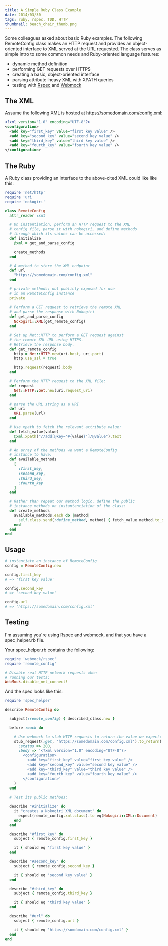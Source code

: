 ```yaml
---
title: A Simple Ruby Class Example
date: 2014/03/30
tags: ruby, rspec, TDD, HTTP
thumbnail: beach_chair_thumb.png
---
```


Some colleagues asked about basic Ruby examples. The following RemoteConfig class makes an HTTP request and provides an object-oriented interface to XML served at the URL requested. The class serves as simple intro to some common needs and Ruby-oriented language features:

* dynamic method definition
* performing GET requests over HTTPS
* creating a basic, object-oriented interface
* parsing attribute-heavy XML with XPATH queries
* testing with [Rspec](http://rspec.info/) and [Webmock](https://github.com/bblimke/webmock)

## The XML

Assume the following XML is hosted at https://somedomain.com/config.xml:

```xml
<?xml version="1.0" encoding="UTF-8"?>
<configuration>
  <add key="first_key" value="first key value" />
  <add key="second_key" value="second key value" />
  <add key="third_key" value="third key value" />
  <add key="fourth_key" value="fourth key value" />
</configuration>
```

## The Ruby

A Ruby class providing an interface to the above-cited XML could like like this:

```ruby
require 'net/http'
require 'uri'
require 'nokogiri'

class RemoteConfig
  attr_reader :xml

  # On instantiation, perform an HTTP request to the XML
  # config file, parse it with nokogiri, and define methods
  # through which its values can be accessed:
  def initialize
    @xml = get_and_parse_config

    create_methods
  end

  # A method to store the XML endpoint
  def url
    "https://somedomain.com/config.xml"
  end

  # private methods; not publicly exposed for use
  # in an RemoteConfig instance
  private

  # Perform a GET request to retrieve the remote XML
  # and parse the response with Nokogiri
  def get_and_parse_config
    Nokogiri::XML(get_remote_config)
  end

  # Set up Net::HTTP to perform a GET request against
  # the remote XML URL using HTTPS.
  # Retrieve the response body.
  def get_remote_config
    http = Net::HTTP.new(uri.host, uri.port)
    http.use_ssl = true

    http.request(request).body
  end

  # Perform the HTTP request to the XML file:
  def request
    Net::HTTP::Get.new(uri.request_uri)
  end

  # parse the URL string as a URI
  def uri
    URI.parse(url)
  end

  # Use xpath to fetch the relevant attribute value:
  def fetch_value(value)
    @xml.xpath("//add[@key='#{value}']/@value").text
  end

  # An array of the methods we want a RemoteConfig
  # instance to have:
  def available_methods
    [
      :first_key,
      :second_key,
      :third_key,
      :fourth_key
    ]
  end

  # Rather than repeat our method logic, define the public
  # instance methods on instantantiation of the class:
  def create_methods
    available_methods.each do |method|
      self.class.send(:define_method, method) { fetch_value method.to_s }
    end
  end
end
```

## Usage

```ruby
# instantiate an instance of RemoteConfig
config = RemoteConfig.new

config.first_key
# => 'first key value'

config.second_key
# => 'second key value'

config.url
# => 'https://somedomain.com/config.xml'
```

## Testing

I'm assuming you're using Rspec and webmock, and that you have a spec_helper.rb file.

Your spec_helper.rb contains the following:

```ruby
require 'webmock/rspec'
require 'remote_config'

# Disable real HTTP network requests when
# running our tests:
WebMock.disable_net_connect!
```

And the spec looks like this:

```ruby
require 'spec_helper'

describe RemoteConfig do

  subject(:remote_config) { described_class.new }

  before :each do

    # Use webmock to stub HTTP requests to return the value we expect:
    stub_request(:get, 'https://somedomain.com/config.xml').to_return(
      :status => 200,
      :body => '<?xml version="1.0" encoding="UTF-8"?>
        <configuration>
          <add key="first_key" value="first key value" />
          <add key="second_key" value="second key value" />
          <add key="third_key" value="third key value" />
          <add key="fourth_key" value="fourth key value" />
        </configuration>'
    )
  end

  # Test its public methods:

  describe "#initialize" do
    it "creates a Nokogiri XML document" do
      expect(remote_config.xml.class).to eq(Nokogiri::XML::Document)
    end
  end

  describe "#first_key" do
    subject { remote_config.first_key }

    it { should eq 'first key value' }
  end

  describe "#second_key" do
    subject { remote_config.second_key }

    it { should eq 'second key value' }
  end

  describe "#third_key" do
    subject { remote_config.third_key }

    it { should eq 'third key value' }
  end

  describe "#url" do
    subject { remote_config.url }

    it { should eq 'https://somdomain.com/config.xml' }
  end
end
```
